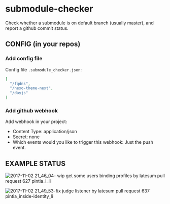 # submodule-checker
Check whether a submodule is on default branch (usually master), and report a github commit status.

## CONFIG (in your repos)

### Add config file

Config file `.submodule_checker.json`:
```json
[
  "/fqdns",
  "/hexo-theme-next",
  "/dayjs"
]
```



### Add github webhook

Add webhook in your project:

* Content Type: application/json
* Secret: none
* Which events would you like to trigger this webhook: Just the push event.

## EXAMPLE STATUS

![2017-11-02 21_46_04- wip get some users binding profiles by latesum pull request 627 pintia_i_li](https://user-images.githubusercontent.com/2534277/32329309-a85629bc-c017-11e7-9e51-aca32e4cd739.jpg)

![2017-11-02 21_49_53-fix judge listener by latesum pull request 637 pintia_inside-identity_li](https://user-images.githubusercontent.com/2534277/32329366-d4c40596-c017-11e7-964f-859579c24fa1.jpg)
